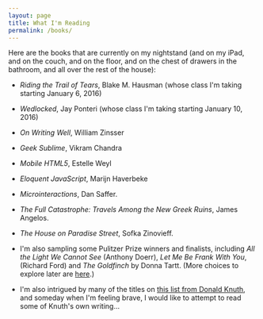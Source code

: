 ```yaml
---
layout: page
title: What I'm Reading
permalink: /books/
---
```


Here are the books that are currently on my nightstand (and on my iPad, and on the couch, and on the floor, and on the chest of drawers in the bathroom, and all over the rest of the house):

* *Riding the Trail of Tears*, Blake M. Hausman (whose class I'm taking starting January 6, 2016)

* *Wedlocked*, Jay Ponteri (whose class I'm taking starting January 10, 2016)

* *On Writing Well*, William Zinsser

* *Geek Sublime*, Vikram Chandra

* *Mobile HTML5*, Estelle Weyl

* *Eloquent JavaScript*, Marijn Haverbeke

* *Microinteractions*, Dan Saffer.

* *The Full Catastrophe: Travels Among the New Greek Ruins*, James Angelos.

* *The House on Paradise Street*, Sofka Zinovieff.

* I'm also sampling some Pulitzer Prize winners and finalists, including *All the Light We Cannot See* (Anthony Doerr), *Let Me Be Frank With You*, (Richard Ford) and *The Goldfinch* by Donna Tartt. (More choices to explore later are [here](http://www.pulitzer.org/bycat/Fiction).)

* I'm also intrigued by many of the titles on [this list from Donald Knuth](http://www-cs-faculty.stanford.edu/~uno/retd.html), and someday when I'm feeling brave, I would like to attempt to read some of Knuth's own writing...